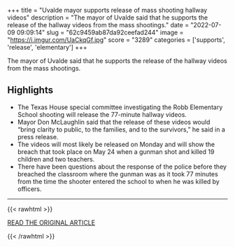 +++
title = "Uvalde mayor supports release of mass shooting hallway videos"
description = "The mayor of Uvalde said that he supports the release of the hallway videos from the mass shootings."
date = "2022-07-09 09:09:14"
slug = "62c9459ab87da92ceefad244"
image = "https://i.imgur.com/UaCkqGf.jpg"
score = "3289"
categories = ['supports', 'release', 'elementary']
+++

The mayor of Uvalde said that he supports the release of the hallway videos from the mass shootings.

## Highlights

- The Texas House special committee investigating the Robb Elementary School shooting will release the 77-minute hallway videos.
- Mayor Don McLaughlin said that the release of these videos would “bring clarity to public, to the families, and to the survivors,” he said in a press release.
- The videos will most likely be released on Monday and will show the breach that took place on May 24 when a gunman shot and killed 19 children and two teachers.
- There have been questions about the response of the police before they breached the classroom where the gunman was as it took 77 minutes from the time the shooter entered the school to when he was killed by officers.

---

{{< rawhtml >}}
  <p class="article-category">
    <a target="_blank" href="https://abcnews.go.com/US/uvalde-mayor-supports-release-mass-shooting-hallway-videos/story?id=86497058">READ THE ORIGINAL ARTICLE</a>
  </p>
{{< /rawhtml >}}
